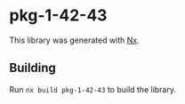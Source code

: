 # pkg-1-42-43

This library was generated with [Nx](https://nx.dev).

## Building

Run `nx build pkg-1-42-43` to build the library.
